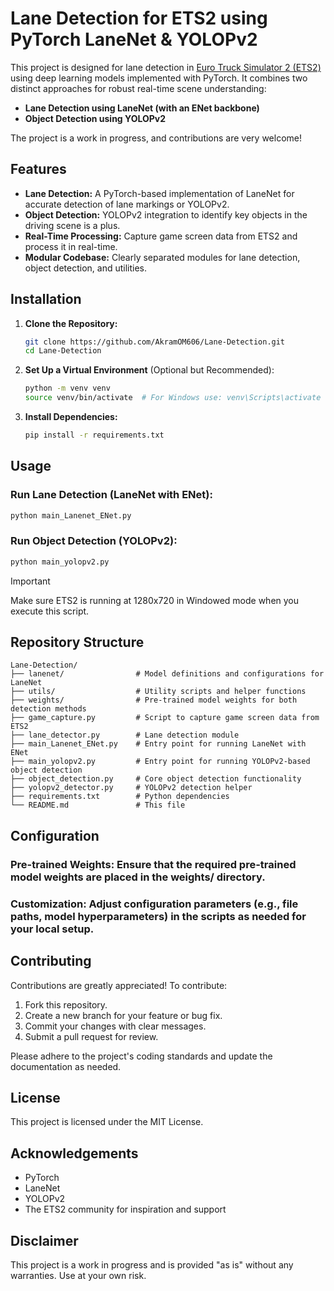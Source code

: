 # Lane Detection for ETS2 using PyTorch LaneNet & YOLOPv2

This project is designed for lane detection in [Euro Truck Simulator 2 (ETS2)](https://store.steampowered.com/app/227300/Euro_Truck_Simulator_2/) using deep learning models implemented with PyTorch. It combines two distinct approaches for robust real-time scene understanding:
- **Lane Detection using LaneNet (with an ENet backbone)**
- **Object Detection using YOLOPv2**

The project is a work in progress, and contributions are very welcome!

## Features

- **Lane Detection:** A PyTorch-based implementation of LaneNet for accurate detection of lane markings or YOLOPv2.
- **Object Detection:** YOLOPv2 integration to identify key objects in the driving scene is a plus.
- **Real-Time Processing:** Capture game screen data from ETS2 and process it in real-time.
- **Modular Codebase:** Clearly separated modules for lane detection, object detection, and utilities.

## Installation

1. **Clone the Repository:**
   ```bash
   git clone https://github.com/AkramOM606/Lane-Detection.git
   cd Lane-Detection
2. **Set Up a Virtual Environment** (Optional but Recommended):
   ```bash
   python -m venv venv
   source venv/bin/activate  # For Windows use: venv\Scripts\activate
   ```
3. **Install Dependencies:**
   ```bash
   pip install -r requirements.txt
   ```

## Usage

### Run Lane Detection (LaneNet with ENet):

```bash
python main_Lanenet_ENet.py
```

### Run Object Detection (YOLOPv2):

```bash
python main_yolopv2.py
```

> [!IMPORTANT]
> Make sure ETS2 is running at 1280x720 in Windowed mode when you execute this script.

## Repository Structure
```
Lane-Detection/
├── lanenet/                # Model definitions and configurations for LaneNet
├── utils/                  # Utility scripts and helper functions
├── weights/                # Pre-trained model weights for both detection methods
├── game_capture.py         # Script to capture game screen data from ETS2
├── lane_detector.py        # Lane detection module
├── main_Lanenet_ENet.py    # Entry point for running LaneNet with ENet
├── main_yolopv2.py         # Entry point for running YOLOPv2-based object detection
├── object_detection.py     # Core object detection functionality
├── yolopv2_detector.py     # YOLOPv2 detection helper
├── requirements.txt        # Python dependencies
└── README.md               # This file
```

## Configuration
### Pre-trained Weights: Ensure that the required pre-trained model weights are placed in the weights/ directory.
### Customization: Adjust configuration parameters (e.g., file paths, model hyperparameters) in the scripts as needed for your local setup.

## Contributing
Contributions are greatly appreciated! To contribute:

1. Fork this repository.
2. Create a new branch for your feature or bug fix.
3. Commit your changes with clear messages.
4. Submit a pull request for review.

Please adhere to the project's coding standards and update the documentation as needed.

## License
This project is licensed under the MIT License.

## Acknowledgements
- PyTorch
- LaneNet
- YOLOPv2
- The ETS2 community for inspiration and support

## Disclaimer
This project is a work in progress and is provided "as is" without any warranties. Use at your own risk.
